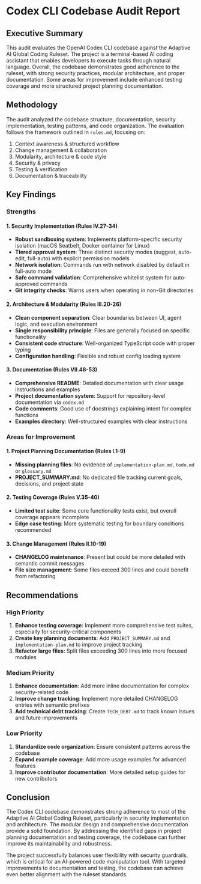 # Codex CLI Codebase Audit Report

## Executive Summary

This audit evaluates the OpenAI Codex CLI codebase against the Adaptive AI Global Coding Ruleset. The project is a terminal-based AI coding assistant that enables developers to execute tasks through natural language. Overall, the codebase demonstrates good adherence to the ruleset, with strong security practices, modular architecture, and proper documentation. Some areas for improvement include enhanced testing coverage and more structured project planning documentation.

## Methodology

The audit analyzed the codebase structure, documentation, security implementation, testing patterns, and code organization. The evaluation follows the framework outlined in `rules.md`, focusing on:

1. Context awareness & structured workflow
2. Change management & collaboration
3. Modularity, architecture & code style
4. Security & privacy
5. Testing & verification
6. Documentation & traceability

## Key Findings

### Strengths

#### 1. Security Implementation (Rules IV.27-34)
- **Robust sandboxing system**: Implements platform-specific security isolation (macOS Seatbelt, Docker container for Linux)
- **Tiered approval system**: Three distinct security modes (suggest, auto-edit, full-auto) with explicit permission models
- **Network isolation**: Commands run with network disabled by default in full-auto mode
- **Safe command validation**: Comprehensive whitelist system for auto-approved commands
- **Git integrity checks**: Warns users when operating in non-Git directories

#### 2. Architecture & Modularity (Rules III.20-26)
- **Clean component separation**: Clear boundaries between UI, agent logic, and execution environment
- **Single responsibility principle**: Files are generally focused on specific functionality
- **Consistent code structure**: Well-organized TypeScript code with proper typing
- **Configuration handling**: Flexible and robust config loading system

#### 3. Documentation (Rules VII.48-53)
- **Comprehensive README**: Detailed documentation with clear usage instructions and examples
- **Project documentation system**: Support for repository-level documentation via `codex.md`
- **Code comments**: Good use of docstrings explaining intent for complex functions
- **Examples directory**: Well-structured examples with clear instructions

### Areas for Improvement

#### 1. Project Planning Documentation (Rules I.1-9)
- **Missing planning files**: No evidence of `implementation-plan.md`, `todo.md` or `glossary.md`
- **PROJECT_SUMMARY.md**: No dedicated file tracking current goals, decisions, and project state

#### 2. Testing Coverage (Rules V.35-40)
- **Limited test suite**: Some core functionality tests exist, but overall coverage appears incomplete
- **Edge case testing**: More systematic testing for boundary conditions recommended

#### 3. Change Management (Rules II.10-19)
- **CHANGELOG maintenance**: Present but could be more detailed with semantic commit messages
- **File size management**: Some files exceed 300 lines and could benefit from refactoring

## Recommendations

### High Priority
1. **Enhance testing coverage**: Implement more comprehensive test suites, especially for security-critical components
2. **Create key planning documents**: Add `PROJECT_SUMMARY.md` and `implementation-plan.md` to improve project tracking
3. **Refactor large files**: Split files exceeding 300 lines into more focused modules

### Medium Priority
1. **Enhance documentation**: Add more inline documentation for complex security-related code
2. **Improve change tracking**: Implement more detailed CHANGELOG entries with semantic prefixes
3. **Add technical debt tracking**: Create `TECH_DEBT.md` to track known issues and future improvements

### Low Priority
1. **Standardize code organization**: Ensure consistent patterns across the codebase
2. **Expand example coverage**: Add more usage examples for advanced features
3. **Improve contributor documentation**: More detailed setup guides for new contributors

## Conclusion

The Codex CLI codebase demonstrates strong adherence to most of the Adaptive AI Global Coding Ruleset, particularly in security implementation and architecture. The modular design and comprehensive documentation provide a solid foundation. By addressing the identified gaps in project planning documentation and testing coverage, the codebase can further improve its maintainability and robustness.

The project successfully balances user flexibility with security guardrails, which is critical for an AI-powered code manipulation tool. With targeted improvements to documentation and testing, the codebase can achieve even better alignment with the ruleset standards. 